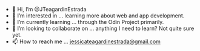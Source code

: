 - 👋 Hi, I’m @JTeagardinEstrada
- 👀 I’m interested in ... learning more about web and app development.
- 🌱 I’m currently learning ... through the Odin Project primarily.
- 💞️ I’m looking to collaborate on ... anything I need to learn? Not quite sure yet.
- 📫 How to reach me ... jessicateagardinestrada@gmail.com

<!---
JTeagardinEstrada/JTeagardinEstrada is a ✨ special ✨ repository because its `README.md` (this file) appears on your GitHub profile.
You can click the Preview link to take a look at your changes.
--->
